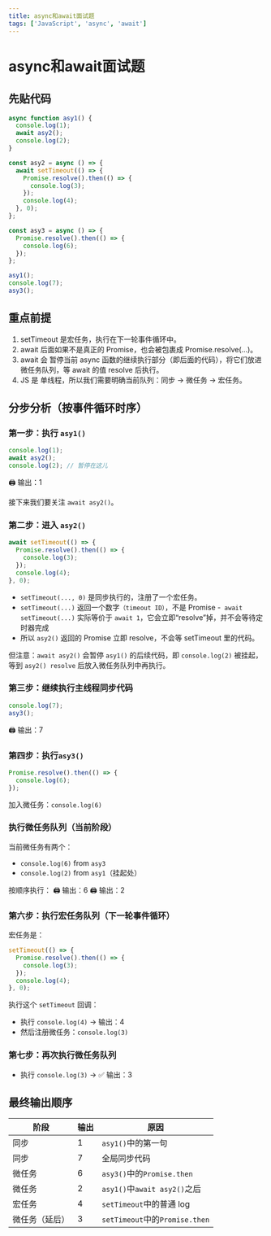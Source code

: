 ```yaml
---
title: async和await面试题
tags: ['JavaScript', 'async', 'await']
---
```

# async和await面试题

## 先贴代码
```js
async function asy1() {
  console.log(1);
  await asy2();
  console.log(2);
}

const asy2 = async () => {
  await setTimeout(() => {
    Promise.resolve().then(() => {
      console.log(3);
    });
    console.log(4);
  }, 0);
};

const asy3 = async () => {
  Promise.resolve().then(() => {
    console.log(6);
  });
};

asy1();
console.log(7);
asy3();

```

## 重点前提
1. setTimeout 是宏任务，执行在下一轮事件循环中。
2. await 后面如果不是真正的 Promise，也会被包裹成 Promise.resolve(...)。
3. await 会 暂停当前 async 函数的继续执行部分（即后面的代码），将它们放进微任务队列，等 await 的值 resolve 后执行。
4. JS 是 单线程，所以我们需要明确当前队列：同步 → 微任务 → 宏任务。

## 分步分析（按事件循环时序）
### 第一步：执行 `asy1()`
```js
console.log(1);
await asy2();
console.log(2); // 暂停在这儿
```
 🖨️ 输出：1

接下来我们要关注 `await asy2()`。

### 第二步：进入 `asy2()`

```js
await setTimeout(() => {
  Promise.resolve().then(() => {
    console.log(3);
  });
  console.log(4);
}, 0);

```

- `setTimeout(..., 0)` 是同步执行的，注册了一个宏任务。
- `setTimeout(...)` 返回一个数字`（timeout ID）`，不是 Promise
-` await setTimeout(...)` 实际等价于 `await 1`，它会立即“resolve”掉，并不会等待定时器完成
- 所以 `asy2()` 返回的 Promise 立即 resolve，不会等 setTimeout 里的代码。

但注意：`await asy2()` 会暂停 `asy1()` 的后续代码，即 `console.log(2)` 被挂起，等到 `asy2() resolve` 后放入微任务队列中再执行。

### 第三步：继续执行主线程同步代码
```js
console.log(7);
asy3();
```
🖨️ 输出：7

### 第四步：执行`asy3()`
```js
Promise.resolve().then(() => {
  console.log(6);
});
```
加入微任务：`console.log(6)`

### 执行微任务队列（当前阶段）
当前微任务有两个：
- `console.log(6)` from `asy3`
- `console.log(2)` from `asy1`（挂起处）

按顺序执行：
  🖨️ 输出：6
  🖨️ 输出：2

### 第六步：执行宏任务队列（下一轮事件循环）
宏任务是：
```js
setTimeout(() => {
  Promise.resolve().then(() => {
    console.log(3);
  });
  console.log(4);
}, 0);
```
执行这个 `setTimeout` 回调：
  - 执行 `console.log(4)` → 输出：4
  - 然后注册微任务：`console.log(3)`

### 第七步：再次执行微任务队列
- 执行 `console.log(3)` → ✅ 输出：3

## 最终输出顺序
| 阶段           | 输出 | 原因                                   |
| ---------------- | ------ | ---------------------------------------- |
| 同步           | 1    | `asy1()`中的第一句                 |
| 同步           | 7    | 全局同步代码                           |
| 微任务         | 6    | `asy3()`中的`Promise.then`     |
| 微任务         | 2    | `asy1()`中`await asy2()`之后   |
| 宏任务         | 4    | `setTimeout`中的普通 log           |
| 微任务（延后） | 3    | `setTimeout`中的`Promise.then` |

